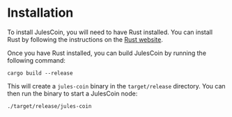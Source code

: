 # Installation

To install JulesCoin, you will need to have Rust installed. You can install Rust by following the instructions on the [Rust website](https://www.rust-lang.org/tools/install).

Once you have Rust installed, you can build JulesCoin by running the following command:

```
cargo build --release
```

This will create a `jules-coin` binary in the `target/release` directory. You can then run the binary to start a JulesCoin node:

```
./target/release/jules-coin
```
